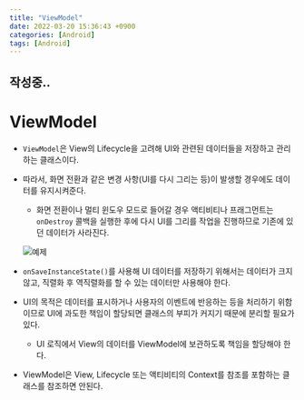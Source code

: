 ```yaml
---
title: "ViewModel" 
date: 2022-03-20 15:36:43 +0900
categories: [Android]
tags: [Android]
---
```


## 작성중..

# ViewModel

- `ViewModel`은 View의 Lifecycle을 고려해 UI와 관련된 데이터들을 저장하고 관리하는 클래스이다.
- 따라서, 화면 전환과 같은 변경 사항(UI를 다시 그리는 등)이 발생할 경우에도 데이터를 유지시켜준다.
    - 화면 전환이나 멀티 윈도우 모드로 들어갈 경우 액티비티나 프래그먼트는 `onDestroy` 콜백을 실행한 후에 다시 UI를 그리를 작업을 진행하므로 기존에 있던 데이터가 사라진다. 

    ![예제](https://user-images.githubusercontent.com/29175138/159150228-8984d115-a7c9-4c86-aebc-740ac76edb9a.gif)

- `onSaveInstanceState()`를 사용해 UI 데이터를 저장하기 위해서는 데이터가 크지 않고, 직렬화 후 역직렬화를 할 수 있는 데이터만 사용해야 한다.
- UI의 목적은 데이터를 표시하거나 사용자의 이벤트에 반응하는 등을 처리하기 위함이므로 UI에 과도한 책임이 할당되면 클래스의 부피가 커지기 때문에 분리할 필요가 있다.
    - UI 로직에서 View의 데이터를 ViewModel에 보관하도록 책임을 할당해야 한다.
- ViewModel은 View, Lifecycle 또는 액티비티의 Context를 참조를 포함하는 클래스를 참조하면 안된다.

